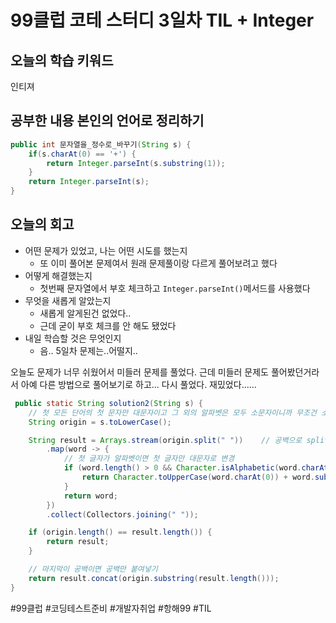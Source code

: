 # 99클럽 코테 스터디 3일차 TIL + Integer
## 오늘의 학습 키워드
인티져

## 공부한 내용 본인의 언어로 정리하기
``` java
public int 문자열을_정수로_바꾸기(String s) {
    if(s.charAt(0) == '+') {
        return Integer.parseInt(s.substring(1));
    }
    return Integer.parseInt(s);
}
```
## 오늘의 회고
- 어떤 문제가 있었고, 나는 어떤 시도를 했는지
  - 또 이미 풀어본 문제여서 원래 문제풀이랑 다르게 풀어보려고 했다
- 어떻게 해결했는지
  - 첫번째 문자열에서 부호 체크하고 `Integer.parseInt()`메서드를 사용했다
- 무엇을 새롭게 알았는지
  - 새롭게 알게된건 없었다..
  - 근데 굳이 부호 체크를 안 해도 됐었다
- 내일 학습할 것은 무엇인지
  - 음.. 5일차 문제는..어떨지..

오늘도 문제가 너무 쉬웠어서 미들러 문제를 풀었다. 근데 미들러 문제도 풀어봤던거라서 아예 다른 방법으로 풀어보기로 하고... 다시 풀었다. 재밌었다......
``` java
 public static String solution2(String s) {
    // 첫 모든 단어의 첫 문자만 대문자이고 그 외의 알파벳은 모두 소문자이니까 무조건 소문자로 변경
    String origin = s.toLowerCase();

    String result = Arrays.stream(origin.split(" "))    // 공백으로 split
        .map(word -> {
            // 첫 글자가 알파벳이면 첫 글자만 대문자로 변경
            if (word.length() > 0 && Character.isAlphabetic(word.charAt(0))) {
                return Character.toUpperCase(word.charAt(0)) + word.substring(1);
            }
            return word;
        })
        .collect(Collectors.joining(" "));

    if (origin.length() == result.length()) {
        return result;
    }

    // 마지막이 공백이면 공백만 붙여넣기
    return result.concat(origin.substring(result.length()));
}
```

#99클럽 #코딩테스트준비 #개발자취업 #항해99 #TIL
